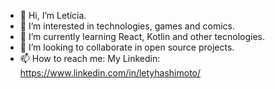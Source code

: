 - 👋 Hi, I’m Letícia.
- 👀 I’m interested in technologies, games and comics.
- 🌱 I’m currently learning React, Kotlin and other tecnologies. 
- 💞️ I’m looking to collaborate in open source projects.
- 📫 How to reach me: My Linkedin: https://www.linkedin.com/in/letyhashimoto/

<!---
letyhashimoto/letyhashimoto is a ✨ special ✨ repository because its `README.md` (this file) appears on your GitHub profile.
You can click the Preview link to take a look at your changes.
--->
